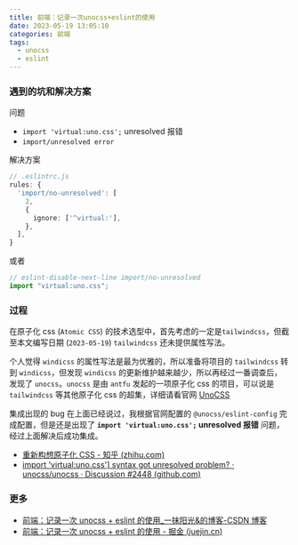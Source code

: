 ```yaml
---
title: 前端：记录一次unocss+eslint的使用
date: 2023-05-19 13:05:10
categories: 前端
tags:
  - unocss
  - eslint
---
```


### 遇到的坑和解决方案

问题

- `import 'virtual:uno.css';` unresolved 报错
- `import/unresolved error`

解决方案

```ts
// .eslintrc.js
rules: {
  'import/no-unresolved': [
    2,
    {
      ignore: ['^virtual:'],
    },
  ],
}
```

或者

```ts
// eslint-disable-next-line import/no-unresolved
import "virtual:uno.css";
```

### 过程

在原子化 css (`Atomic CSS`) 的技术选型中，首先考虑的一定是`tailwindcss`，但截至本文编写日期 (`2023-05-19`) `tailwindcss` 还未提供属性写法。

个人觉得 `windicss` 的属性写法是最为优雅的，所以准备将项目的 `tailwindcss` 转到 `windicss`，但发现 `windicss` 的更新维护越来越少，所以再经过一番调查后，发现了 `unocss`。`unocss` 是由 `antfu` 发起的一项原子化 css 的项目，可以说是 `tailwindcss` 等其他原子化 css 的超集，详细请看官网 [UnoCSS](https://unocss.dev/)

集成出现的 bug 在上面已经说过，我根据官网配置的 `@unocss/eslint-config` 完成配置，但是还是出现了 **`import 'virtual:uno.css';` unresolved 报错** 问题，经过上面解决后成功集成。

- [重新构想原子化 CSS - 知乎 (zhihu.com)](https://zhuanlan.zhihu.com/p/425814828)
- [import 'virtual:uno.css'\] syntax got unresolved problem? · unocss/unocss · Discussion #2448 (github.com)](https://github.com/unocss/unocss/discussions/2448)

### 更多

- [前端：记录一次 unocss + eslint 的使用\_一抹阳光&的博客-CSDN 博客](https://blog.csdn.net/qq_45759413/article/details/130764781)
- [前端：记录一次 unocss + eslint 的使用 - 掘金 (juejin.cn)](https://juejin.cn/post/7234718074983743546)
